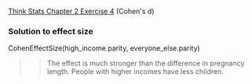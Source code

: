 [Think Stats Chapter 2 Exercise 4](http://greenteapress.com/thinkstats2/html/thinkstats2003.html#toc24) (Cohen's d)

### Solution to effect size
CohenEffectSize(high_income.parity, everyone_else.parity)
>> The effect is much stronger than the difference in pregnancy length. People with higher incomes have less children. 
